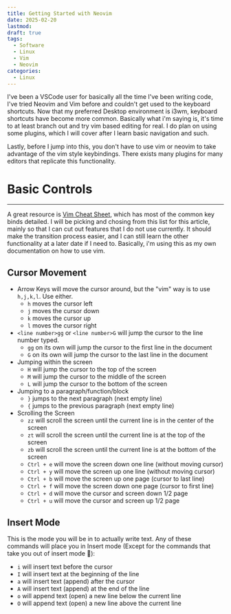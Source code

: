 ```yaml
---
title: Getting Started with Neovim
date: 2025-02-20
lastmod: 
draft: true
tags:
  - Software
  - Linux
  - Vim
  - Neovim
categories:
  - Linux
---
```

I've been a VSCode user for basically all the time I've been writing code, I've tried Neovim and Vim before and couldn't get used to the keyboard shortcuts. Now that my preferred Desktop environment is i3wm, keyboard shortcuts have become more common. Basically what i'm saying is, it's time to at least branch out and try vim based editing for real. I do plan on using some plugins, which I will cover after I learn basic navigation and such.

Lastly, before I jump into this, you don't have to use vim or neovim to take advantage of the vim style keybindings. There exists many plugins for many editors that replicate this functionality.
# Basic Controls
***
A great resource is [Vim Cheat Sheet](https://vim.rtorr.com/), which has most of the common key binds detailed. I will be picking and chosing from this list for this article, mainly so that I can cut out features that I do not use currently. It should make the transition process easier, and I can still learn the other functionality at a later date if I need to. Basically, i'm using this as my own documentation on how to use vim.
## Cursor Movement
- Arrow Keys will move the cursor around, but the "vim" way is to use `h,j,k,l`. Use either.
	- `h` moves the cursor left
	- `j` moves the cursor down
	- `k` moves the cursor up
	- `l` moves the cursor right
- `<line number>gg` or `<line number>G` will jump the cursor to the line number typed.
	- `gg` on its own will jump the cursor to the first line in the document
	- `G` on its own will jump the cursor to the last line in the document
- Jumping within the screen
	- `H` will jump the cursor to the top of the screen
	- `M` will jump the cursor to the middle of the screen
	- `L` will jump the cursor to the bottom of the screen
- Jumping to a paragraph/function/block
	- `}` jumps to the next paragraph (next empty line)
	- `{` jumps to the previous paragraph (next empty line)
- Scrolling the Screen
	- `zz` will scroll the screen until the current line is in the center of the screen
	- `zt` will scroll the screen until the current line is at the top of the screen
	- `zb` will scroll the screen until the current line is at the bottom of the screen
	- `Ctrl + e` will move the screen down one line (without moving cursor)
	- `Ctrl + y` will move the screen up one line (without moving cursor)
	- `Ctrl + b` will move the screen up one page (cursor to last line)
	- `Ctrl + f` will move the screen down one page (cursor to first line)
	- `Ctrl + d` will move the cursor and screen down 1/2 page
	- `Ctrl + u` will move the cursor and screen up 1/2 page
## Insert Mode
This is the mode you will be in to actually write text. Any of these commands will place you in Insert mode (Except for the commands that take you out of insert mode 🙂):
- `i` will insert text before the cursor
- `I` will insert text at the beginning of the line
- `a` will insert text (append) after the cursor
- `A` will insert text (append) at the end of the line
- `o` will append text (open) a new line below the current line
- `O` will append text (open) a new line above the current line